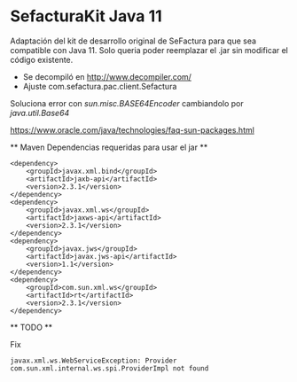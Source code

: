 
# SefacturaKit Java 11


Adaptación del kit de desarrollo original de SeFactura para que sea compatible con Java 11. Solo queria poder reemplazar el .jar sin modificar el código existente. 


* Se decompiló en <http://www.decompiler.com/>
* Ajuste  com.sefactura.pac.client.Sefactura

Soluciona error con *sun.misc.BASE64Encoder* cambiandolo por *java.util.Base64*


<https://www.oracle.com/java/technologies/faq-sun-packages.html>




** Maven Dependencias requeridas para usar el jar **

```
<dependency>
	<groupId>javax.xml.bind</groupId>
	<artifactId>jaxb-api</artifactId>
	<version>2.3.1</version>
</dependency>
<dependency>
	<groupId>javax.xml.ws</groupId>
	<artifactId>jaxws-api</artifactId>
	<version>2.3.1</version>
</dependency>
<dependency>
	<groupId>javax.jws</groupId>
	<artifactId>javax.jws-api</artifactId>
	<version>1.1</version>
</dependency>
<dependency>
	<groupId>com.sun.xml.ws</groupId>
	<artifactId>rt</artifactId>
	<version>2.3.1</version>
</dependency>
```


** TODO ** 

Fix

```
javax.xml.ws.WebServiceException: Provider com.sun.xml.internal.ws.spi.ProviderImpl not found
```
